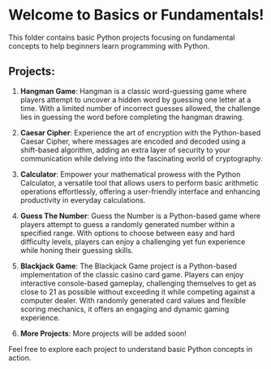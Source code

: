 # Welcome to Basics or Fundamentals!

This folder contains basic Python projects focusing on fundamental concepts to help beginners learn programming with Python.

## Projects:

1. **Hangman Game**: Hangman is a classic word-guessing game where players attempt to uncover a hidden word by guessing one letter at a time. With a limited number of incorrect guesses allowed, the challenge lies in guessing the word before completing the hangman drawing.

2. **Caesar Cipher**: Experience the art of encryption with the Python-based Caesar Cipher, where messages are encoded and decoded using a shift-based algorithm, adding an extra layer of security to your communication while delving into the fascinating world of cryptography.

3. **Calculator**: Empower your mathematical prowess with the Python Calculator, a versatile tool that allows users to perform basic arithmetic operations effortlessly, offering a user-friendly interface and enhancing productivity in everyday calculations.

4. **Guess The Number**: Guess the Number is a Python-based game where players attempt to guess a randomly generated number within a specified range. With options to choose between easy and hard difficulty levels, players can enjoy a challenging yet fun experience while honing their guessing skills.

5. **Blackjack Game**: The Blackjack Game project is a Python-based implementation of the classic casino card game. Players can enjoy interactive console-based gameplay, challenging themselves to get as close to 21 as possible without exceeding it while competing against a computer dealer. With randomly generated card values and flexible scoring mechanics, it offers an engaging and dynamic gaming experience. 
   
6. **More Projects**: More projects will be added soon!

Feel free to explore each project to understand basic Python concepts in action.
